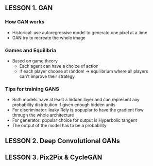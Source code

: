 ## LESSON 1. GAN

### How GAN works
- Historical: use autoregressive model to generate one pixel at a time
- GAN try to recreate the whole image

### Games and Equilibria 
- Based on game theory
  - Each agent can have a choice of action
  - If each player choose at random -> equilibrium where all players can't improve their strategy
  
### Tips for training GANS
- Both models have at least a hidden layer and can represent any probability distribution if given enough hidden units
- For discriminator: leaky Rely is popuplar to have the gradient flow through the whole architecture
- For generator: popular choice for output is Hyperbolic tangent
- The output of the model has to be a probability 

## LESSON 2. Deep Convolutional GANs


## LESSON 3. Pix2Pix & CycleGAN
